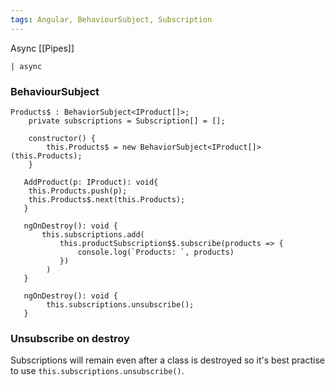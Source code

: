 ```yaml
---
tags: Angular, BehaviourSubject, Subscription
---
```


Async [[Pipes]]
```
| async
```

### BehaviourSubject
```TS
Products$ : BehaviorSubject<IProduct[]>; 
	private subscriptions = Subscription[] = [];

	constructor() {
		this.Products$ = new BehaviorSubject<IProduct[]>(this.Products);
	}
  
   AddProduct(p: IProduct): void{
    this.Products.push(p);
    this.Products$.next(this.Products);
   }

   ngOnDestroy(): void {
	   this.subscriptions.add(
		   this.productSubscription$$.subscribe(products => {
			   console.log(`Products: `, products)
		   })
		)
   }

   ngOnDestroy(): void {
		this.subscriptions.unsubscribe();
   }
```

### Unsubscribe on destroy
Subscriptions will remain even after a class is destroyed so it's best practise to use `this.subscriptions.unsubscribe()`. 

